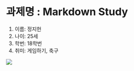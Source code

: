 # 과제명 : Markdown Study

1. 이름: 정지헌
2. 나이: 25세
3. 학번: 18학번
4. 취미: 게임하기, 축구

![](https://images.france.fr/zeaejvyq9bhj/1ghnNml14x9ld9ArjWOnzd/cd079f569a881dc12d682b262c6a4544/___master1305__GettyImages.jpg?w=1120&h=490&q=70&fm=webp&fit=fill)
